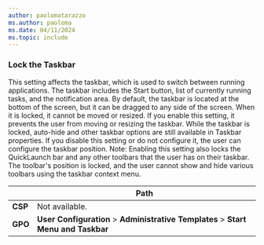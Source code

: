 ```yaml
---
author: paolomatarazzo
ms.author: paoloma
ms.date: 04/11/2024
ms.topic: include
---
```


### Lock the Taskbar

This setting affects the taskbar, which is used to switch between running applications. The taskbar includes the Start button, list of currently running tasks, and the notification area. By default, the taskbar is located at the bottom of the screen, but it can be dragged to any side of the screen. When it is locked, it cannot be moved or resized. If you enable this setting, it prevents the user from moving or resizing the taskbar. While the taskbar is locked, auto-hide and other taskbar options are still available in Taskbar properties. If you disable this setting or do not configure it, the user can configure the taskbar position. Note: Enabling this setting also locks the QuickLaunch bar and any other toolbars that the user has on their taskbar. The toolbar's position is locked, and the user cannot show and hide various toolbars using the taskbar context menu.

|  | Path |
|--|--|
| **CSP** | Not available. |
| **GPO** | **User Configuration** > **Administrative Templates** > **Start Menu and Taskbar** |
